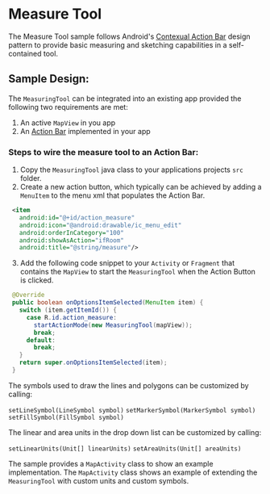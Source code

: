 # Measure Tool
The Measure Tool sample follows Android's [Contexual Action Bar](http://developer.android.com/design/patterns/actionbar.html#contextual) design pattern to provide basic measuring and sketching capabilities in a self-contained tool.

## Sample Design:
The ```MeasuringTool``` can be integrated into an existing app provided the following two requirements are met:

1. An active ```MapView``` in you app
2. An [Action Bar](http://developer.android.com/design/patterns/actionbar.html) implemented in your app

### Steps to wire the measure tool to an Action Bar:
1. Copy the ```MeasuringTool``` java class to your applications projects ```src``` folder.
2. Create a new action button, which typically can be achieved by adding a ```MenuItem``` to the menu xml that populates the Action Bar.

```xml
 <item
   android:id="@+id/action_measure"
   android:icon="@android:drawable/ic_menu_edit"
   android:orderInCategory="100"
   android:showAsAction="ifRoom"
   android:title="@string/measure"/>
```

3. Add the following code snippet to your ```Activity``` or ```Fragment``` that contains the ```MapView``` to start the ```MeasuringTool``` when the Action Button is clicked.

```java
 @Override
 public boolean onOptionsItemSelected(MenuItem item) {
   switch (item.getItemId()) {
     case R.id.action_measure:
       startActionMode(new MeasuringTool(mapView));
       break;
     default:
       break;
   }
   return super.onOptionsItemSelected(item);
 }
```

The symbols used to draw the lines and polygons can be customized by calling:

```setLineSymbol(LineSymbol symbol)```
```setMarkerSymbol(MarkerSymbol symbol)```
```setFillSymbol(FillSymbol symbol)```

The linear and area units in the drop down list can be customized by calling:

```setLinearUnits(Unit[] linearUnits)```
```setAreaUnits(Unit[] areaUnits)```

The sample provides a ```MapActivity``` class to show an example implementation.  The ```MapActivity``` class shows an example of extending the ```MeasuringTool``` with custom units and custom symbols.

